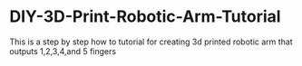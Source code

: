 # DIY-3D-Print-Robotic-Arm-Tutorial
This is a step by step how to tutorial for creating 3d printed robotic arm that outputs 1,2,3,4,and 5 fingers
